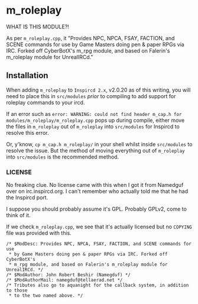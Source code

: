 # m_roleplay

WHAT IS THIS MODULE?!

As per `m_roleplay.cpp`, it "Provides NPC, NPCA, FSAY, FACTION, and SCENE commands for use by Game Masters doing pen & paper RPGs via IRC. Forked off CyberBotX's m_rpg module, and based on Falerin's m_roleplay module for UnrealIRCd."

## Installation

When adding `m_roleplay` to `Inspircd 2.x`, v2.0.20 as of this writing, you will need to place this in `src/modules` *prior* to compiling to add support for roleplay commands to your ircd.

If an error such as `error: WARNING: could not find header m_cap.h for modules/m_roleplay/m_roleplay.cpp` pops up during compile, either move the files in `m_roleplay` out of `m_roleplay` into `src/modules` for Inspircd to resolve this error.

Or, y'know, `cp m_cap.h m_roleplay/` in your shell whilst inside `src/modules` to resolve the issue. But the method of moving everything out of `m_roleplay` into `src/modules` is the recommended method.

### LICENSE

No freaking clue. No license came with this when I got it from Namedguf over on irc.inspircd.org. I can't remember who actually told me that he had the Inspircd port.

I suppose you should probably assume it's GPL. Probably GPLv2, come to think of it.

If we check `m_roleplay.cpp`, we see that it's actually licensed but no `COPYING` file was provided with this.

```
/* $ModDesc: Provides NPC, NPCA, FSAY, FACTION, and SCENE commands for use
 * by Game Masters doing pen & paper RPGs via IRC. Forked off CyberBotX's 
 * m_rpg module, and based on Falerin's m_roleplay module for UnrealIRCd. */
/* $ModAuthor: John Robert Beshir (Namegduf) */
/* $ModAuthorMail: namegduf@tellaerad.net */
/* Tributes also go to aquanight for the callback system, in addition to those
 * to the two named above. */
 ```
